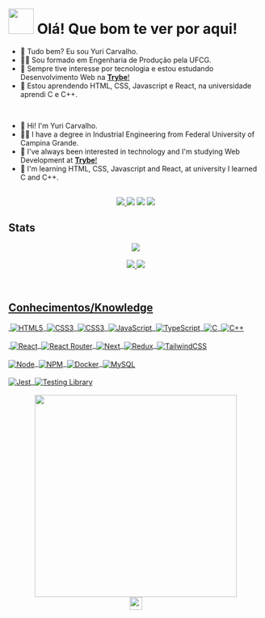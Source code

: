 <h1><img src="https://emojis.slackmojis.com/emojis/images/1531849430/4246/blob-sunglasses.gif?1531849430" width="50"/> Olá! Que bom te ver por aqui!</h1>

- 👋 Tudo bem? Eu sou Yuri Carvalho.
- 👨‍🎓 Sou formado em Engenharia de Produção pela UFCG.
- 👀 Sempre tive interesse por tecnologia e estou estudando Desenvolvimento Web na <a href="https://www.betrybe.com/"><strong>Trybe</strong>!</a>
- 🌱 Estou aprendendo HTML, CSS, Javascript e React, na universidade aprendi C e C++.

<br>

- 👋 Hi! I'm Yuri Carvalho.
- 👨‍🎓 I have a degree in Industrial Engineering from Federal University of Campina Grande.
- 👀 I've always been interested in technology and I'm studying Web Development at <a href="https://www.betrybe.com/"><strong>Trybe</strong>!</a>
- 🌱 I'm learning HTML, CSS, Javascript and React, at university I learned C and C++.

<br>
<div align="center">
<a href="mailto:yuricps@gmail.com" target="_blank"><img src="https://img.shields.io/badge/Gmail-D14836?style=for-the-badge&logo=gmail&logoColor=white"</a>
<a href="https://www.linkedin.com/in/yuricps" target="_blank"><img src="https://img.shields.io/badge/linkedin-%230077B5.svg?&style=for-the-badge&logo=linkedin&logoColor=white"></a>
<a href="https://www.instagram.com/yuricps/" target="_blank"><img src="https://img.shields.io/badge/instagram-%23E4405F.svg?&style=for-the-badge&logo=instagram&logoColor=white"></a>
<a href="https://t.me/yuricps" target="_blank"><img src="https://img.shields.io/badge/Telegram-2CA5E0?style=for-the-badge&logo=telegram&logoColor=white"></a>
</div>

## Stats
  <div align="center">
    <a href="https://github.com/yuricps">
    <img align="center" src="http://github-readme-streak-stats.herokuapp.com?user=yuricps&theme=blue-green&hide_border=true">
    <br>
    <br>
    <img height:"180em" src="https://github-readme-stats.vercel.app/api?username=yuricps&show_icons=true&theme=blue-green&hide_border=true">
    <img height:"180em" src="https://github-readme-stats.vercel.app/api/top-langs/?username=yuricps&theme=blue-green&hide_border=true">
    <br>
    <br>
    <br>
  </div>
  
## Conhecimentos/Knowledge
  
<div style="display: inline_block">
  <img align="center" alt="HTML5" src="https://img.shields.io/badge/html5-%23E34F26.svg?style=for-the-badge&logo=html5&logoColor=white">
  <img align="center" alt="CSS3" src="https://img.shields.io/badge/css3-%231572B6.svg?style=for-the-badge&logo=css3&logoColor=white">
  <img align="center" alt="CSS3" src="https://img.shields.io/badge/markdown-%23000000.svg?style=for-the-badge&logo=markdown&logoColor=white">
  <img align="center" alt="JavaScript" src="https://img.shields.io/badge/JavaScript-F7DF1E?style=for-the-badge&logo=javascript&logoColor=black">
  <img align="center" alt="TypeScript" src="https://img.shields.io/badge/typescript-%23007ACC.svg?style=for-the-badge&logo=typescript&logoColor=white">
  <img align="center" alt="C" src="https://img.shields.io/badge/c-%2300599C.svg?style=for-the-badge&logo=c&logoColor=white">
  <img align="center" alt="C++"  src="https://img.shields.io/badge/c++-%2300599C.svg?style=for-the-badge&logo=c%2B%2B&logoColor=white">
</div><br>
<div style="display: inline_block">
  <img align="center" alt="React" src="https://img.shields.io/badge/react-%2320232a.svg?style=for-the-badge&logo=react&logoColor=%2361DAFB">
  <img align="center" alt="React Router" src="https://img.shields.io/badge/React_Router-CA4245?style=for-the-badge&logo=react-router&logoColor=white">
  <img align="center" alt="Next" src="https://img.shields.io/badge/Next-black?style=for-the-badge&logo=next.js&logoColor=white">
  <img align="center" alt="Redux" src="https://img.shields.io/badge/redux-%23593d88.svg?style=for-the-badge&logo=redux&logoColor=white">
  <img align="center" alt="TailwindCSS" src="https://img.shields.io/badge/tailwind css-%2338B2AC.svg?style=for-the-badge&logo=tailwind-css&logoColor=white">
</div><br>
<div style="display: inline_block">
  <img align="center" alt="Node" src="https://img.shields.io/badge/node.js-6DA55F?style=for-the-badge&logo=node.js&logoColor=white">
  <img align="center" alt="NPM" src="https://img.shields.io/badge/NPM-%23000000.svg?style=for-the-badge&logo=npm&logoColor=white">
  <img align="center" alt="Docker" src="https://img.shields.io/badge/docker-%230db7ed.svg?style=for-the-badge&logo=docker&logoColor=white">
  <img align="center" alt="MySQL" src="https://img.shields.io/badge/mysql-%2300f.svg?style=for-the-badge&logo=mysql&logoColor=white">
</div><br>
<div style="display: inline_block">
  <img align="center" alt="Jest" src="https://img.shields.io/badge/-jest-%23C21325?style=for-the-badge&logo=jest&logoColor=white">
  <img align="center" alt="Testing Library" src="https://img.shields.io/badge/-Testing Library-%23E33332?style=for-the-badge&logo=testing-library&logoColor=white">
</div>  
  
<br>
<div align="center">
<img align="center" width="400" src="https://res.cloudinary.com/practicaldev/image/fetch/s--sNXjzc6P--/c_limit%2Cf_auto%2Cfl_progressive%2Cq_66%2Cw_880/https://media1.tenor.com/images/0c34272909ee2a4db5606a014082312b/tenor.gif%3Fitemid%3D15828752">
</div>

<div align="center">
<a href="https://www.linkedin.com/in/yuricps" target="_blank"><img src="https://komarev.com/ghpvc/?username=your-github-yuricps&style=flat-square&color=brightgreen&label=PROFILE+VIEWS" height=25></a>
</div>
